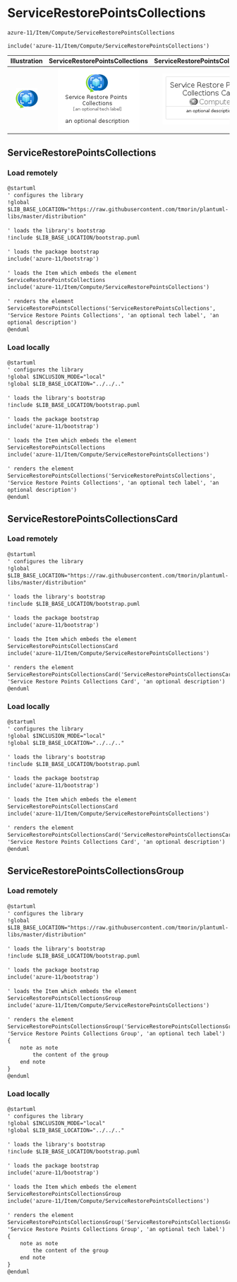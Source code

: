 # ServiceRestorePointsCollections


```text
azure-11/Item/Compute/ServiceRestorePointsCollections
```

```text
include('azure-11/Item/Compute/ServiceRestorePointsCollections')
```



| Illustration | ServiceRestorePointsCollections | ServiceRestorePointsCollectionsCard | ServiceRestorePointsCollectionsGroup |
| :---: | :---: | :---: | :---: |
| ![illustration for Illustration](../../../azure-11/Item/Compute/ServiceRestorePointsCollections.png) | ![illustration for ServiceRestorePointsCollections](../../../azure-11/Item/Compute/ServiceRestorePointsCollections.Local.png) | ![illustration for ServiceRestorePointsCollectionsCard](../../../azure-11/Item/Compute/ServiceRestorePointsCollectionsCard.Local.png) | ![illustration for ServiceRestorePointsCollectionsGroup](../../../azure-11/Item/Compute/ServiceRestorePointsCollectionsGroup.Local.png) |




## ServiceRestorePointsCollections

### Load remotely
```plantuml
@startuml
' configures the library
!global $LIB_BASE_LOCATION="https://raw.githubusercontent.com/tmorin/plantuml-libs/master/distribution"

' loads the library's bootstrap
!include $LIB_BASE_LOCATION/bootstrap.puml

' loads the package bootstrap
include('azure-11/bootstrap')

' loads the Item which embeds the element ServiceRestorePointsCollections
include('azure-11/Item/Compute/ServiceRestorePointsCollections')

' renders the element
ServiceRestorePointsCollections('ServiceRestorePointsCollections', 'Service Restore Points Collections', 'an optional tech label', 'an optional description')
@enduml
```

### Load locally
```plantuml
@startuml
' configures the library
!global $INCLUSION_MODE="local"
!global $LIB_BASE_LOCATION="../../.."

' loads the library's bootstrap
!include $LIB_BASE_LOCATION/bootstrap.puml

' loads the package bootstrap
include('azure-11/bootstrap')

' loads the Item which embeds the element ServiceRestorePointsCollections
include('azure-11/Item/Compute/ServiceRestorePointsCollections')

' renders the element
ServiceRestorePointsCollections('ServiceRestorePointsCollections', 'Service Restore Points Collections', 'an optional tech label', 'an optional description')
@enduml
```

## ServiceRestorePointsCollectionsCard

### Load remotely
```plantuml
@startuml
' configures the library
!global $LIB_BASE_LOCATION="https://raw.githubusercontent.com/tmorin/plantuml-libs/master/distribution"

' loads the library's bootstrap
!include $LIB_BASE_LOCATION/bootstrap.puml

' loads the package bootstrap
include('azure-11/bootstrap')

' loads the Item which embeds the element ServiceRestorePointsCollectionsCard
include('azure-11/Item/Compute/ServiceRestorePointsCollections')

' renders the element
ServiceRestorePointsCollectionsCard('ServiceRestorePointsCollectionsCard', 'Service Restore Points Collections Card', 'an optional description')
@enduml
```

### Load locally
```plantuml
@startuml
' configures the library
!global $INCLUSION_MODE="local"
!global $LIB_BASE_LOCATION="../../.."

' loads the library's bootstrap
!include $LIB_BASE_LOCATION/bootstrap.puml

' loads the package bootstrap
include('azure-11/bootstrap')

' loads the Item which embeds the element ServiceRestorePointsCollectionsCard
include('azure-11/Item/Compute/ServiceRestorePointsCollections')

' renders the element
ServiceRestorePointsCollectionsCard('ServiceRestorePointsCollectionsCard', 'Service Restore Points Collections Card', 'an optional description')
@enduml
```

## ServiceRestorePointsCollectionsGroup

### Load remotely
```plantuml
@startuml
' configures the library
!global $LIB_BASE_LOCATION="https://raw.githubusercontent.com/tmorin/plantuml-libs/master/distribution"

' loads the library's bootstrap
!include $LIB_BASE_LOCATION/bootstrap.puml

' loads the package bootstrap
include('azure-11/bootstrap')

' loads the Item which embeds the element ServiceRestorePointsCollectionsGroup
include('azure-11/Item/Compute/ServiceRestorePointsCollections')

' renders the element
ServiceRestorePointsCollectionsGroup('ServiceRestorePointsCollectionsGroup', 'Service Restore Points Collections Group', 'an optional tech label') {
    note as note
        the content of the group
    end note
}
@enduml
```

### Load locally
```plantuml
@startuml
' configures the library
!global $INCLUSION_MODE="local"
!global $LIB_BASE_LOCATION="../../.."

' loads the library's bootstrap
!include $LIB_BASE_LOCATION/bootstrap.puml

' loads the package bootstrap
include('azure-11/bootstrap')

' loads the Item which embeds the element ServiceRestorePointsCollectionsGroup
include('azure-11/Item/Compute/ServiceRestorePointsCollections')

' renders the element
ServiceRestorePointsCollectionsGroup('ServiceRestorePointsCollectionsGroup', 'Service Restore Points Collections Group', 'an optional tech label') {
    note as note
        the content of the group
    end note
}
@enduml
```

